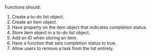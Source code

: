 Functions should:
1. Create a to-do list object.
2. Create an item object.
3. Have property on the item object that indicates completion status.
4. Store item object in a to-do list object.
5. Add an ID when storing an item.
6. Have a function that sets completion status to true.
7. Allow users to remove a task from the list entirely.